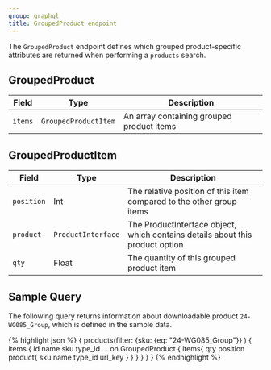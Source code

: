 ```yaml
---
group: graphql
title: GroupedProduct endpoint
---
```


The `GroupedProduct` endpoint defines which grouped product-specific attributes are returned when performing a `products` search.

## GroupedProduct

Field | Type | Description
--- | --- | ---
`items` | `GroupedProductItem` | An array containing grouped product items

## GroupedProductItem

Field | Type | Description
--- | --- | ---
`position` | Int | The relative position of this item compared to the other group items
`product` | `ProductInterface` | The ProductInterface object, which contains details about this product option
`qty` | Float | The quantity of this grouped product item

## Sample Query

The following query returns information about downloadable product `24-WG085_Group`, which is defined in the sample data.

{% highlight json %}
{
  products(filter:
    {sku: {eq: "24-WG085_Group"}}
  	)
  	{
    items {
      id
      name
      sku
      type_id
      ... on GroupedProduct {
        items{
          qty
          position
          product{
            sku
            name
            type_id
            url_key
          }
        }
      }
    }
  }
}
{% endhighlight %}
